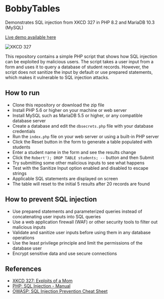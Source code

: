 # BobbyTables

Demonstrates SQL injection from XKCD 327 in PHP 8.2 and MariaDB 10.3 (MySQL)

[Live demo available here](https://bobby.azziedevelopment.com)

![XKCD 327](https://imgs.xkcd.com/comics/exploits_of_a_mom.png)

This repository contains a simple PHP script that shows how SQL injection can be exploited by malicious users. The script takes a user input from a form and uses it to query a database of student records. However, the script does not sanitize the input by default or use prepared statements, which makes it vulnerable to SQL injection attacks.

## How to run
- Clone this repository or download the zip file
- Install PHP 5.6 or higher on your machine or web server
- Install MySQL such as MariaDB 5.5 or higher, or any compatible database server
- Create a database and edit the `dbsecrets.php` file with your database credentials
- Run the `index.php` file on your web server or using a built-in PHP server
- Click the Reset button in the form to generate a table populated with students
- Enter a student name in the form and see the results change
- Click the  `Robert'); DROP TABLE students; --` button and then Submit
- Try submitting some other malicious inputs to see what happens
- Test with the Sanitize Input option enabled and disabled to escape strings
- Applicable SQL statements are displayed on screen
- The table will reset to the initial 5 results after 20 records are found

## How to prevent SQL injection
- Use prepared statements and parameterized queries instead of concatenating user inputs into SQL queries
- Use a web application firewall (WAF) or other security tools to filter out malicious inputs
- Validate and sanitize user inputs before using them in any database operations
- Use the least privilege principle and limit the permissions of the database user
- Encrypt sensitive data and use secure connections

## References
- [XKCD 327: Exploits of a Mom](https://xkcd.com/327/)
- [PHP: SQL Injection - Manual](https://www.php.net/manual/en/security.database.sql-injection.php)
- [OWASP: SQL Injection Prevention Cheat Sheet](https://cheatsheetseries.owasp.org/cheatsheets/SQL_Injection_Prevention_Cheat_Sheet.html) 
